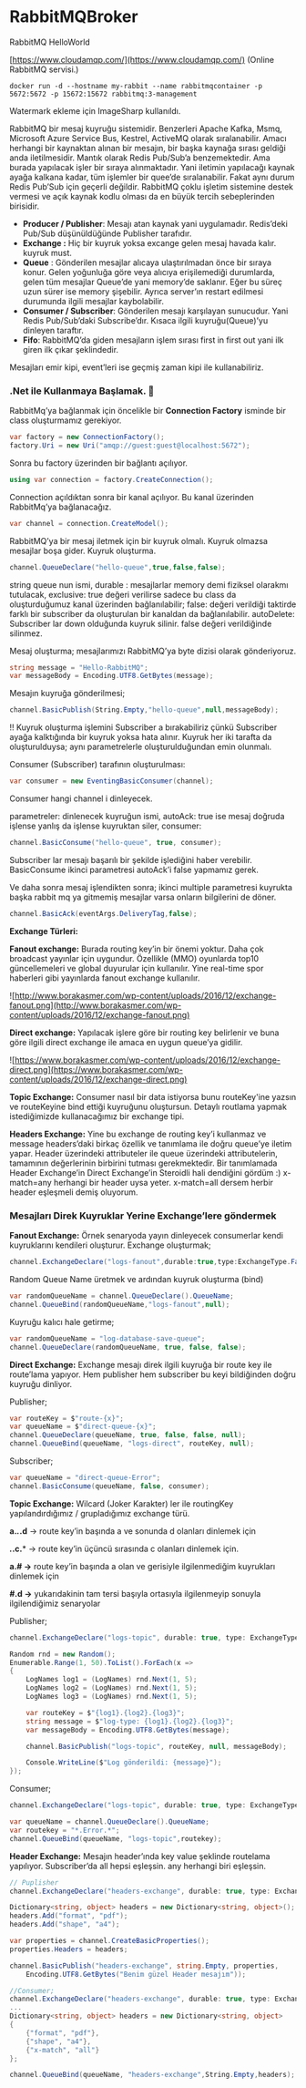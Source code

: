# RabbitMQBroker
RabbitMQ HelloWorld

[https://www.cloudamqp.com/](https://www.cloudamqp.com/) (Online RabbitMQ servisi.)

```docker
docker run -d --hostname my-rabbit --name rabbitmqcontainer -p 5672:5672 -p 15672:15672 rabbitmq:3-management
```

Watermark ekleme için ImageSharp kullanıldı.



RabbitMQ bir mesaj kuyruğu sistemidir. Benzerleri Apache Kafka, Msmq, Microsoft Azure Service Bus, Kestrel, ActiveMQ olarak sıralanabilir. Amacı herhangi bir kaynaktan alınan bir mesajın, bir başka kaynağa sırası geldiği anda iletilmesidir. Mantık olarak Redis Pub/Sub’a benzemektedir. Ama burada yapılacak işler bir sıraya alınmaktadır. Yani iletimin yapılacağı kaynak ayağa kalkana kadar, tüm işlemler bir quee’de sıralanabilir. Fakat aynı durum Redis Pub’Sub için geçerli değildir. RabbitMQ çoklu işletim sistemine destek vermesi ve açık kaynak kodlu olması da en büyük tercih sebeplerinden birisidir.

- **Producer / Publisher**: Mesajı atan kaynak yani uygulamadır. Redis’deki Pub/Sub düşünüldüğünde Publisher tarafıdır.
- **Exchange :** Hiç bir kuyruk yoksa excange gelen mesaj havada kalır. kuyruk must.
- **Queue** : Gönderilen mesajlar alıcaya ulaştırılmadan önce bir sıraya konur. Gelen yoğunluğa göre veya alıcıya erişilemediği durumlarda, gelen tüm mesajlar Queue’de yani memory’de saklanır. Eğer bu süreç uzun sürer ise memory şişebilir. Ayrıca server’ın restart edilmesi durumunda ilgili mesajlar kaybolabilir.
- **Consumer / Subscriber**: Gönderilen mesajı karşılayan sunucudur. Yani Redis Pub/Sub’daki Subscribe’dır. Kısaca ilgili kuyruğu(Queue)’yu dinleyen taraftır.
- **Fifo**: RabbitMQ’da giden mesajların işlem sırası first in first out yani ilk giren ilk çıkar şeklindedir.

Mesajları emir kipi, event’leri ise geçmiş zaman kipi ile kullanabiliriz.

### .Net ile Kullanmaya Başlamak. 👀

RabbitMq’ya bağlanmak için öncelikle bir **Connection Factory** isminde bir class oluşturmamız gerekiyor.

```csharp
var factory = new ConnectionFactory();
factory.Uri = new Uri("amqp://guest:guest@localhost:5672");
```

Sonra bu factory üzerinden bir bağlantı açılıyor.

```csharp
using var connection = factory.CreateConnection();
```

Connection açıldıktan sonra bir kanal açılıyor. Bu kanal üzerinden RabbitMq’ya bağlanacağız.

```csharp
var channel = connection.CreateModel();
```

RabbitMQ’ya bir mesaj iletmek için bir kuyruk olmalı. Kuyruk olmazsa mesajlar boşa gider. Kuyruk oluşturma.

```csharp
channel.QueueDeclare("hello-queue",true,false,false);
```

string queue nun ismi, durable : mesajlarlar memory demi fiziksel olarakmı tutulacak, exclusive: true değeri verilirse sadece bu class da oluşturduğumuz kanal üzerinden bağlanılabilir; false: değeri verildiği taktirde farklı bir subscriber da oluşturulan bir kanaldan da bağlanılabilir. autoDelete: Subscriber lar down olduğunda kuyruk silinir. false değeri verildiğinde silinmez.

Mesaj oluşturma; mesajlarımızı RabbitMQ’ya byte dizisi olarak gönderiyoruz.

```csharp
string message = "Hello-RabbitMQ";
var messageBody = Encoding.UTF8.GetBytes(message);
```

Mesajın kuyruğa gönderilmesi;

```csharp
channel.BasicPublish(String.Empty,"hello-queue",null,messageBody);
```

!! Kuyruk oluşturma işlemini Subscriber a bırakabiliriz çünkü Subscriber ayağa kalktığında bir kuyruk yoksa hata alınır. Kuyruk her iki tarafta da oluşturulduysa; aynı parametrelerle oluşturulduğundan emin olunmalı.

Consumer (Subscriber) tarafının oluşturulması:

```csharp
var consumer = new EventingBasicConsumer(channel);
```

Consumer hangi channel i dinleyecek.

parametreler: dinlenecek kuyruğun ismi, autoAck: true ise mesaj doğruda işlense yanlış da işlense kuyruktan siler, consumer:

```csharp
channel.BasicConsume("hello-queue", true, consumer);
```

Subscriber lar mesajı başarılı bir şekilde işlediğini haber verebilir. BasicConsume ikinci parametresi autoAck’i  false yapmamız gerek.

Ve daha sonra mesaj işlendikten sonra; ikinci multiple parametresi kuyrukta başka rabbit mq ya gitmemiş mesajlar varsa onların bilgilerini de döner.

```csharp
channel.BasicAck(eventArgs.DeliveryTag,false);
```

**Exchange Türleri:**

**Fanout exchange:** Burada routing key’in bir önemi yoktur. Daha çok broadcast yayınlar için uygundur. Özellikle (MMO) oyunlarda top10 güncellemeleri ve global duyurular için kullanılır. Yine real-time spor haberleri gibi yayınlarda fanout exchange kullanılır.

![http://www.borakasmer.com/wp-content/uploads/2016/12/exchange-fanout.png](http://www.borakasmer.com/wp-content/uploads/2016/12/exchange-fanout.png)

**Direct exchange:** Yapılacak işlere göre bir routing key belirlenir ve buna göre ilgili direct exchange ile amaca en uygun queue’ya gidilir.

![https://www.borakasmer.com/wp-content/uploads/2016/12/exchange-direct.png](https://www.borakasmer.com/wp-content/uploads/2016/12/exchange-direct.png)

**Topic Exchange:** Consumer nasıl bir data istiyorsa bunu routeKey'ine yazsın ve routeKeyine bind ettiği kuyruğunu oluştursun. Detaylı routlama yapmak istediğimizde kullanacağımız bir exchange tipi.

**Headers Exchange:** Yine bu exchange de routing key’i kullanmaz ve message headers’daki birkaç özellik ve tanımlama ile doğru queue’ye iletim yapar. Header üzerindeki attributeler ile queue üzerindeki attributelerin, tamamının değerlerinin birbirini tutması gerekmektedir. Bir tanımlamada Header Exchange’in Direct Exchange’in Steroidli hali dendiğini gördüm :) x-match=any herhangi bir header uysa yeter. x-match=all dersem herbir header eşleşmeli demiş oluyorum.

### Mesajları Direk Kuyruklar Yerine Exchange’lere göndermek

**Fanout Exchange:** Örnek senaryoda yayın dinleyecek consumerlar kendi kuyruklarını kendileri oluşturur. Exchange oluşturmak;

```csharp
channel.ExchangeDeclare("logs-fanout",durable:true,type:ExchangeType.Fanout);
```

Random Queue Name üretmek ve ardından kuyruk oluşturma (bind)

```csharp
var randomQueueName = channel.QueueDeclare().QueueName;
channel.QueueBind(randomQueueName,"logs-fanout",null);
```

Kuyruğu kalıcı hale getirme;

```csharp
var randomQueueName = "log-database-save-queue";
channel.QueueDeclare(randomQueueName, true, false, false);
```

**Direct Exchange:** Exchange mesajı direk ilgili kuyruğa bir route key ile route’lama yapıyor. Hem publisher hem subscriber bu keyi bildiğinden doğru kuyruğu dinliyor.

Publisher;

```csharp
var routeKey = $"route-{x}";
var queueName = $"direct-queue-{x}";
channel.QueueDeclare(queueName, true, false, false, null);
channel.QueueBind(queueName, "logs-direct", routeKey, null);
```

Subscriber;

```csharp
var queueName = "direct-queue-Error";
channel.BasicConsume(queueName, false, consumer);
```

**Topic Exchange:** Wilcard (Joker Karakter) ler ile routingKey yapılandırdığımız / grupladığımız exchange türü.

**a.*.*.d** → route key’in başında a ve sonunda d olanları dinlemek için

***.*.c.*** → route key’in üçüncü sırasında c olanları dinlemek için.

**a.# →** route key’in başında a olan ve gerisiyle ilgilenmediğim kuyrukları dinlemek için

**#.d →** yukarıdakinin tam tersi başıyla ortasıyla ilgilenmeyip sonuyla ilgilendiğimiz senaryolar

Publisher;

```csharp
channel.ExchangeDeclare("logs-topic", durable: true, type: ExchangeType.Topic);

Random rnd = new Random();
Enumerable.Range(1, 50).ToList().ForEach(x =>
{
    LogNames log1 = (LogNames) rnd.Next(1, 5);
    LogNames log2 = (LogNames) rnd.Next(1, 5);
    LogNames log3 = (LogNames) rnd.Next(1, 5);

    var routeKey = $"{log1}.{log2}.{log3}";
    string message = $"log-type: {log1}.{log2}.{log3}";
    var messageBody = Encoding.UTF8.GetBytes(message);

    channel.BasicPublish("logs-topic", routeKey, null, messageBody);

    Console.WriteLine($"Log gönderildi: {message}");
});
```

Consumer;

```csharp
channel.ExchangeDeclare("logs-topic", durable: true, type: ExchangeType.Topic);

var queueName = channel.QueueDeclare().QueueName;
var routekey = "*.Error.*";
channel.QueueBind(queueName, "logs-topic",routekey);
```

**Header Exchange:** Mesajın header’ında key value şeklinde routelama yapılıyor. Subscriber’da all hepsi eşleşsin. any herhangi biri eşleşsin.

```csharp
// Puplisher
channel.ExchangeDeclare("headers-exchange", durable: true, type: ExchangeType.Headers);

Dictionary<string, object> headers = new Dictionary<string, object>();
headers.Add("format", "pdf");
headers.Add("shape", "a4");

var properties = channel.CreateBasicProperties();
properties.Headers = headers;

channel.BasicPublish("headers-exchange", string.Empty, properties,
    Encoding.UTF8.GetBytes("Benim güzel Header mesajım"));

//Consumer;
channel.ExchangeDeclare("headers-exchange", durable: true, type: ExchangeType.Headers);
...
Dictionary<string, object> headers = new Dictionary<string, object>
{
    {"format", "pdf"},
    {"shape", "a4"},
    {"x-match", "all"}
};

channel.QueueBind(queueName, "headers-exchange",String.Empty,headers);
```

